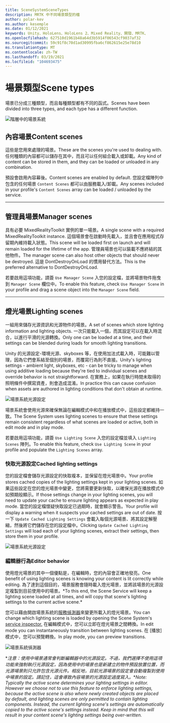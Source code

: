 ```yaml
---
title: SceneSystemSceneTypes
description: MRTK 中不同場景類型的檔
author: polar-kev
ms.author: kesemple
ms.date: 01/12/2021
keywords: Unity、HoloLens、HoloLens 2、Mixed Reality、開發、MRTK、
ms.openlocfilehash: 627510d1961b48a64d3b5914f06543cf9037af32
ms.sourcegitcommit: 59c91f8c70d1ad30995fba6cf862615e25e78d10
ms.translationtype: MT
ms.contentlocale: zh-TW
ms.lasthandoff: 03/19/2021
ms.locfileid: "104693475"
---
```

# <a name="scene-types"></a><span data-ttu-id="e6bd0-104">場景類型</span><span class="sxs-lookup"><span data-stu-id="e6bd0-104">Scene types</span></span>

<span data-ttu-id="e6bd0-105">場景已分成三種類型，而且每種類型都有不同的函式。</span><span class="sxs-lookup"><span data-stu-id="e6bd0-105">Scenes have been divided into three types, and each type has a different function.</span></span>

![階層中的場景系統](../images/scene-system/MRTK_SceneSystemEditorSceneHierarchy.PNG)

## <a name="content-scenes"></a><span data-ttu-id="e6bd0-107">內容場景</span><span class="sxs-lookup"><span data-stu-id="e6bd0-107">Content scenes</span></span>

<span data-ttu-id="e6bd0-108">這些是您用來處理的場景。</span><span class="sxs-lookup"><span data-stu-id="e6bd0-108">These are the scenes you're used to dealing with.</span></span> <span data-ttu-id="e6bd0-109">任何種類的內容都可以儲存在其中，而且可以任何組合載入或卸載。</span><span class="sxs-lookup"><span data-stu-id="e6bd0-109">Any kind of content can be stored in them, and they can be loaded or unloaded in any combination.</span></span>

<span data-ttu-id="e6bd0-110">預設會啟用內容幕後。</span><span class="sxs-lookup"><span data-stu-id="e6bd0-110">Content scenes are enabled by default.</span></span> <span data-ttu-id="e6bd0-111">您設定檔陣列中包含的任何場景 `Content Scenes` 都可以由服務載入/卸載。</span><span class="sxs-lookup"><span data-stu-id="e6bd0-111">Any scenes included in your profile's `Content Scenes` array can be loaded / unloaded by the service.</span></span>

___

## <a name="manager-scenes"></a><span data-ttu-id="e6bd0-112">管理員場景</span><span class="sxs-lookup"><span data-stu-id="e6bd0-112">Manager scenes</span></span>

<span data-ttu-id="e6bd0-113">具有必要 MixedRealityToolkit 實例的單一場景。</span><span class="sxs-lookup"><span data-stu-id="e6bd0-113">A single scene with a required MixedRealityToolkit instance.</span></span> <span data-ttu-id="e6bd0-114">這個場景會在啟動時先載入，並且會在應用程式存留期內維持載入狀態。</span><span class="sxs-lookup"><span data-stu-id="e6bd0-114">This scene will be loaded first on launch and will remain loaded for the lifetime of the app.</span></span> <span data-ttu-id="e6bd0-115">管理員場景也可以裝載不應終結的其他物件。</span><span class="sxs-lookup"><span data-stu-id="e6bd0-115">The manager scene can also host other objects that should never be destroyed.</span></span> <span data-ttu-id="e6bd0-116">這是 DontDestroyOnLoad 的慣用替代方法。</span><span class="sxs-lookup"><span data-stu-id="e6bd0-116">This is the preferred alternative to DontDestroyOnLoad.</span></span>

<span data-ttu-id="e6bd0-117">若要啟用這項功能，請簽 `Use Manager Scene` 入您的設定檔，並將場景物件拖曳到 `Manager Scene` 欄位中。</span><span class="sxs-lookup"><span data-stu-id="e6bd0-117">To enable this feature, check `Use Manager Scene` in your profile and drag a scene object into the `Manager Scene` field.</span></span>

___

## <a name="lighting-scenes"></a><span data-ttu-id="e6bd0-118">燈光場景</span><span class="sxs-lookup"><span data-stu-id="e6bd0-118">Lighting scenes</span></span>

<span data-ttu-id="e6bd0-119">一組用來儲存光源資訊和光源物件的場景。</span><span class="sxs-lookup"><span data-stu-id="e6bd0-119">A set of scenes which store lighting information and lighting objects.</span></span> <span data-ttu-id="e6bd0-120">一次只能載入一個，而其設定可以在載入時混合，以進行平滑的光源轉換。</span><span class="sxs-lookup"><span data-stu-id="e6bd0-120">Only one can be loaded at a time, and their settings can be blended during loads for smooth lighting transitions.</span></span>

<span data-ttu-id="e6bd0-121">Unity 的光源設定-環境光源、skyboxes 等，在使用加法式載入時，可能難以管理，因為它們會系結至個別的場景，而覆寫行為則不直接。</span><span class="sxs-lookup"><span data-stu-id="e6bd0-121">Unity's lighting settings - ambient light, skyboxes, etc - can be tricky to manage when using additive loading because they're tied to individual scenes and override behavior is not straightforward.</span></span> <span data-ttu-id="e6bd0-122">在實務上，如果在執行時間未取得的照明條件中撰寫資產，則會造成混淆。</span><span class="sxs-lookup"><span data-stu-id="e6bd0-122">In practice this can cause confusion when assets are authored in lighting conditions that don't obtain at runtime.</span></span>

![場景系統光源設定](../images/scene-system/MRTK_SceneSystemLightingSettings.PNG)

<span data-ttu-id="e6bd0-124">場景系統會使用光源來確保無論在編輯模式中和在播放模式中，這些設定都維持一致。</span><span class="sxs-lookup"><span data-stu-id="e6bd0-124">The Scene System uses lighting scenes to ensure that these settings remain consistent regardless of what scenes are loaded or active, both in edit mode and in play mode.</span></span>

<span data-ttu-id="e6bd0-125">若要啟用這項功能，請簽 `Use Lighting Scene` 入您的設定檔並填入 `Lighting Scenes` 陣列。</span><span class="sxs-lookup"><span data-stu-id="e6bd0-125">To enable this feature, check `Use Lighting Scene` in your profile and populate the `Lighting Scenes` array.</span></span>

### <a name="cached-lighting-settings"></a><span data-ttu-id="e6bd0-126">快取光源設定</span><span class="sxs-lookup"><span data-stu-id="e6bd0-126">Cached lighting settings</span></span>

<span data-ttu-id="e6bd0-127">您的設定檔會儲存光源設定的快取複本，並保留在燈光場景中。</span><span class="sxs-lookup"><span data-stu-id="e6bd0-127">Your profile stores cached copies of the lighting settings kept in your lighting scenes.</span></span> <span data-ttu-id="e6bd0-128">如果這些設定在您的燈光場景中變更，您將需要更新快取，以確保光源在播放模式中如預期般顯示。</span><span class="sxs-lookup"><span data-stu-id="e6bd0-128">If those settings change in your lighting scenes, you will need to update your cache to ensure lighting appears as expected in play mode.</span></span> <span data-ttu-id="e6bd0-129">當您的設定檔懷疑快取設定已過期時，就會顯示警告。</span><span class="sxs-lookup"><span data-stu-id="e6bd0-129">Your profile will display a warning when it suspects your cached settings are out of date.</span></span> <span data-ttu-id="e6bd0-130">按一下 `Update Cached Lighting Settings` 會載入每個光源場景、將其設定解壓縮，然後將它們儲存在您的設定檔中。</span><span class="sxs-lookup"><span data-stu-id="e6bd0-130">Clicking `Update Cached Lighting Settings` will load each of your lighting scenes, extract their settings, then store them in your profile.</span></span>

![場景系統光源設定](../images/scene-system/MRTK_SceneSystemCachedLightingSettings.PNG)

### <a name="editor-behavior"></a><span data-ttu-id="e6bd0-132">編輯器行為</span><span class="sxs-lookup"><span data-stu-id="e6bd0-132">Editor behavior</span></span>

<span data-ttu-id="e6bd0-133">使用燈光場景的其中一個優點是，在編輯時，您的內容會正確地發亮。</span><span class="sxs-lookup"><span data-stu-id="e6bd0-133">One benefit of using lighting scenes is knowing your content is lit correctly while editing.</span></span> <span data-ttu-id="e6bd0-134">為了達到這個目的，場景服務會隨時載入燈光場景，並將該場景的光源設定複製到目前使用中的場景。\*</span><span class="sxs-lookup"><span data-stu-id="e6bd0-134">To this end, the Scene Service will keep a lighting scene loaded at all times, and will copy that scene's lighting settings to the current active scene.\*</span></span>

<span data-ttu-id="e6bd0-135">您可以藉由開啟場景系統的[服務偵測器](../../configuration/mixed-reality-configuration-guide.md#editor-utilities)來變更所載入的燈光場景。</span><span class="sxs-lookup"><span data-stu-id="e6bd0-135">You can change which lighting scene is loaded by opening the Scene System's [service inspector.](../../configuration/mixed-reality-configuration-guide.md#editor-utilities)</span></span> <span data-ttu-id="e6bd0-136">在編輯模式中，您可以立即在燈光場景之間轉換。</span><span class="sxs-lookup"><span data-stu-id="e6bd0-136">In edit mode you can instantaneously transition between lighting scenes.</span></span> <span data-ttu-id="e6bd0-137">在 [播放] 模式中，您可以預覽轉換。</span><span class="sxs-lookup"><span data-stu-id="e6bd0-137">In play mode, you can preview transitions.</span></span>

![場景系統偵測器](../images/scene-system/MRTK_SceneSystemServiceInspector.PNG)

<span data-ttu-id="e6bd0-139">\**注意：使用中場景通常會判斷編輯器中的光源設定。不過，我們選擇不使用這項功能來強制執行光源設定，因為使用中的場景也是新建立的物件預設放置位置，而光源場景則只允許包含光源元件。相反地，目前光源場景的設定會自動複製到使用中場景的設定。請記住，這會導致內容場景的光源設定過度寫入。*</span><span class="sxs-lookup"><span data-stu-id="e6bd0-139">\**Note: Typically the active scene determines your lighting settings in editor. However we choose not to use this feature to enforce lighting settings, because the active scene is also where newly created objects are placed by default, and lighting scenes are only permitted to contain lighting components. Instead, the current lighting scene's settings are automatically copied to the active scene's settings instead. Keep in mind that this will result in your content scene's lighting settings being over-written.*</span></span>
